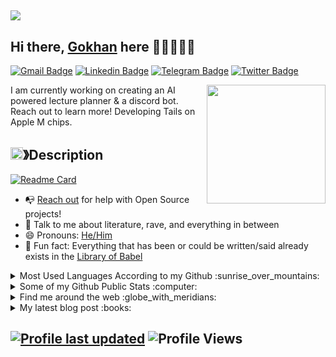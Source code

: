 ## <a href="https://gokhansarapevi.github.io"><img src="https://github.com/gokhansarapevi/gokhansarapevi/raw/main/header.png"/></a>

## Hi there, [Gokhan](https://gokhansarapevi.github.io) here 👋🏼👨🏻🌈

[![Gmail Badge](https://img.shields.io/badge/-gokhansarapevi@gmail.com-c14438?style=flat&logo=Gmail&logoColor=white)](mailto:gokhansarapevi@gmail.com "Connect via Email")
[![Linkedin Badge](https://img.shields.io/badge/-Gokhan%20Guney-0072b1?style=flat&logo=Linkedin&logoColor=white)](https://www.linkedin.com/in/gokhansarapevi/ "Connect on LinkedIn")
[![Telegram Badge](https://img.shields.io/badge/-@gokhansarapevi-0088CC?style=flat&logo=Telegram&logoColor=white)](https://t.me/dball_goku "Contact on Telegram")
[![Twitter Badge](https://img.shields.io/badge/-@gokhansarapevi-00acee?style=flat&logo=Twitter&logoColor=white)](https://twitter.com/intent/follow?screen_name=gokuinnovates "Follow on Twitter")

<a href="https://gokhansarapevi.github.io"><img src="https://github.com/gokhansarapevi/gokhansarapevi/raw/main/etc/hand_v.png" align="right" height="190" /></a>

I am currently working on creating an AI powered lecture planner & a discord bot. Reach out to learn more! Developing Tails on Apple M chips.
## <img src="https://cdn.discordapp.com/emojis/859424401186095114.png" width="20px" height="20px">》Description 
[![Readme Card](https://github-readme-stats.vercel.app/api/pin/?username=gokhansarapevi&repo=SonGokuBot&theme=tokyonight)](https://github.com/gokhansarapevi/SonGokuBot)

- 📭 [Reach out](#hi-there-Gokhan-here-) for help with Open Source projects!
- 💬 Talk to me about literature, rave, and everything in between
- 😄 Pronouns: [He/Him](https://www.mypronouns.org/he-him)
- 👾 Fun fact: Everything that has been or could be written/said already exists in the [Library of Babel](https://libraryofbabel.info/)

<details>
  <summary>Most Used Languages According to my Github :sunrise_over_mountains: </summary>
  
  <a href="https://gokhansarapevi.github.io"><img src="https://github.com/gokhansarapevi/gokhansarapevi/raw/main/etc/think.png" align="right" height="250" /></a>
  
  ![Top Languages](https://github-readme-stats-git-masterrstaa-rickstaa.vercel.app/api/top-langs/?username=gokhansarapevi)
  ----
</details>

<details>
  <summary>Some of my Github Public Stats :computer:</summary>
  
  <a href="https://gokhansarapevi.github.io"><img src="https://github.com/gokhansarapevi/gokhansarapevi/raw/main/etc/laptop.png" align="right" height="250" /></a>
  <br /> 
  [![My Github Stats](https://github-readme-stats-git-masterrstaa-rickstaa.vercel.app/api?username=gokhansarapevi&show_icons=true&title_color=fff&icon_color=79ff97&text_color=9f9f9f&bg_color=151515)](https://github.com/gokhansarapevi)
  
</details>

<details>
  <summary>Find me around the web :globe_with_meridians:</summary>
 <br /> 
  
[![DEV Badge](https://img.shields.io/badge/-gokhanguney-0A0A0A?style=flat&logo=dev.to&logoColor=white)](https://dev.to/gokhansarapevi)
[![StackOverflow Badge](https://img.shields.io/badge/-gokhanguney-FE7A16?style=flat&logo=Stack%20Overflow&logoColor=white&)](https://stackoverflow.com/users/20094769/g%c3%b6khan-g%c3%bcney?tab=profile)
[![Instagram Badge](https://img.shields.io/badge/-Instagram-C13584?style=flat&logo=Instagram&logoColor=white)](https://www.instagram.com/gokhansarapevi/ "Follow on Instagram")
[![Reddit Badge](https://img.shields.io/badge/-u/gokhansarapevi-FF4500?style=flat&logo=Reddit&logoColor=white)](https://www.reddit.com/user/gokhansarapevi/ "Find on Reddit")

</details>

<details>
  <summary>My latest blog post :books:</summary>
<br /> 
  
[![Gokhan Guney Medium](https://github-readme-medium.vercel.app/?username=gokhanguney)](https://medium.com/@gokhanguney)

</details>


[![Profile last updated](https://img.shields.io/github/last-commit/gokhansarapevi/gokhansarapevi/main?label=Last%20updated&style=flat)](https://github.com/gokhansarapevi/gokhansarapevi/commits)
![Profile Views](https://komarev.com/ghpvc/?username=gokhansarapevi&color=blue)
----
